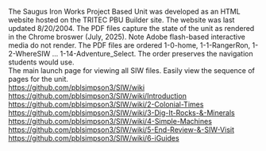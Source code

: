 The Saugus Iron Works Project Based Unit was developed as an HTML website hosted on the TRITEC PBU Builder site. The website was last updated 8/20/2004. The PDF files capture the state of the unit as rendered in the Chrome broswer (July, 2025). Note Adobe flash-based interactive media do not render. The PDF files are ordered 1-0-home, 1-1-RangerRon, 1-2-WhereSIW ... 1-14-Adventure_Select. The order preserves the navigation students would use.  
The main launch page for viewing all SIW files. Easily view the sequence of pages for the unit.    
https://github.com/pblsimpson3/SIW/wiki  
https://github.com/pblsimpson3/SIW/wiki/Introduction  
https://github.com/pblsimpson3/SIW/wiki/2-Colonial-Times   
https://github.com/pblsimpson3/SIW/wiki/3-Dig-It-Rocks-&-Minerals   
https://github.com/pblsimpson3/SIW/wiki/4-Simple-Machines  
https://github.com/pblsimpson3/SIW/wiki/5-End-Review-&-SIW-Visit  
https://github.com/pblsimpson3/SIW/wiki/6-iGuides
